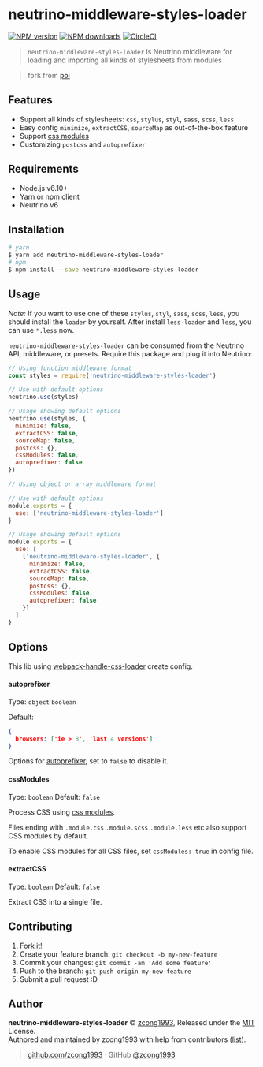 # neutrino-middleware-styles-loader

[![NPM version](https://img.shields.io/npm/v/neutrino-middleware-styles-loader.svg?style=flat)](https://npmjs.com/package/neutrino-middleware-styles-loader) [![NPM downloads](https://img.shields.io/npm/dm/neutrino-middleware-styles-loader.svg?style=flat)](https://npmjs.com/package/neutrino-middleware-styles-loader) [![CircleCI](https://circleci.com/gh/zcong1993/neutrino-middleware-styles-loader/tree/master.svg?style=shield)](https://circleci.com/gh/zcong1993/neutrino-middleware-styles-loader/tree/master)  

> `neutrino-middleware-styles-loader` is Neutrino middleware for loading and importing all kinds of stylesheets from modules

> fork from [poi](https://github.com/egoist/poi/blob/master/packages/poi/lib/css-loaders.js)

## Features

- Support all kinds of stylesheets: `css`, `stylus`, `styl`, `sass`, `scss`, `less`
- Easy config `minimize`, `extractCSS`, `sourceMap` as out-of-the-box feature
- Support [css modules](https://github.com/css-modules/css-modules)
- Customizing `postcss` and `autoprefixer`

## Requirements

- Node.js v6.10+
- Yarn or npm client
- Neutrino v6

## Installation

```bash
# yarn
$ yarn add neutrino-middleware-styles-loader
# npm
$ npm install --save neutrino-middleware-styles-loader
```

## Usage

*Note:* If you want to use one of these `stylus`, `styl`, `sass`, `scss`, `less`, you should install the `loader` by yourself. After install `less-loader` and `less`, you can use `*.less` now.

`neutrino-middleware-styles-loader` can be consumed from the Neutrino API, middleware, or presets. Require this package and plug it into Neutrino:

```js
// Using function middleware format
const styles = require('neutrino-middleware-styles-loader')

// Use with default options
neutrino.use(styles)

// Usage showing default options
neutrino.use(styles, {
  minimize: false,
  extractCSS: false,
  sourceMap: false,
  postcss: {},
  cssModules: false,
  autoprefixer: false
})
```

```js
// Using object or array middleware format

// Use with default options
module.exports = {
  use: ['neutrino-middleware-styles-loader']
}

// Usage showing default options
module.exports = {
  use: [
    ['neutrino-middleware-styles-loader', {
      minimize: false,
      extractCSS: false,
      sourceMap: false,
      postcss: {},
      cssModules: false,
      autoprefixer: false
    }]
  ]
}
```

## Options

This lib using [webpack-handle-css-loader](webpack-handle-css-loader) create config.

#### autoprefixer

Type: `object` `boolean`

Default:
```json
{
  browsers: ['ie > 8', 'last 4 versions']
}
```

Options for [autoprefixer](https://github.com/postcss/autoprefixer), set to `false` to disable it.

#### cssModules

Type: `boolean`
Default: `false`

Process CSS using [css modules](https://github.com/css-modules/css-modules).

Files ending with `.module.css` `.module.scss` `.module.less` etc also support CSS modules by default.

To enable CSS modules for all CSS files, set `cssModules: true` in config file.

#### extractCSS

Type: `boolean`
Default: `false`

Extract CSS into a single file.

#### 

## Contributing

1. Fork it!
2. Create your feature branch: `git checkout -b my-new-feature`
3. Commit your changes: `git commit -am 'Add some feature'`
4. Push to the branch: `git push origin my-new-feature`
5. Submit a pull request :D


## Author

**neutrino-middleware-styles-loader** © [zcong1993](https://github.com/zcong1993), Released under the [MIT](./LICENSE) License.<br>
Authored and maintained by zcong1993 with help from contributors ([list](https://github.com/zcong1993/neutrino-middleware-styles-loader/contributors)).

> [github.com/zcong1993](https://github.com/zcong1993) · GitHub [@zcong1993](https://github.com/zcong1993)
